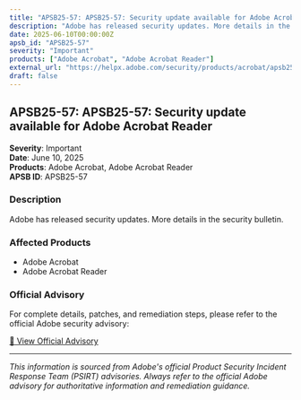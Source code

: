 ```yaml
---
title: "APSB25-57: APSB25-57: Security update available for Adobe Acrobat Reader"
description: "Adobe has released security updates. More details in the security bulletin."
date: 2025-06-10T00:00:00Z
apsb_id: "APSB25-57"
severity: "Important"
products: ["Adobe Acrobat", "Adobe Acrobat Reader"]
external_url: "https://helpx.adobe.com/security/products/acrobat/apsb25-57.html"
draft: false
---
```


## APSB25-57: APSB25-57: Security update available for Adobe Acrobat Reader

**Severity**: Important  
**Date**: June 10, 2025  
**Products**: Adobe Acrobat, Adobe Acrobat Reader  
**APSB ID**: APSB25-57

### Description

Adobe has released security updates. More details in the security bulletin.

### Affected Products

- Adobe Acrobat
- Adobe Acrobat Reader


### Official Advisory

For complete details, patches, and remediation steps, please refer to the official Adobe security advisory:

[🔗 View Official Advisory](https://helpx.adobe.com/security/products/acrobat/apsb25-57.html)

---

*This information is sourced from Adobe's official Product Security Incident Response Team (PSIRT) advisories. Always refer to the official Adobe advisory for authoritative information and remediation guidance.*
